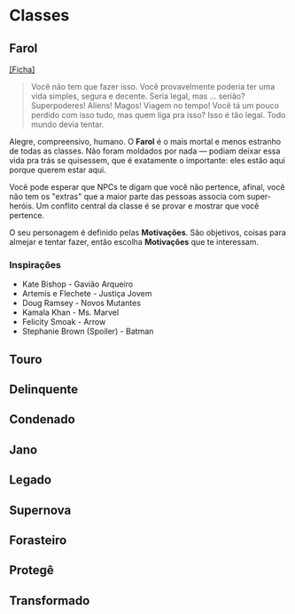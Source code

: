 # Classes

## Farol

[\[Ficha\]](/ficha?q=farol)

<blockquote>Você não tem que fazer isso. Você provavelmente poderia ter uma vida simples, segura e decente. Seria legal, mas ... serião? Superpoderes! Aliens! Magos! Viagem no tempo! Você tá um pouco perdido com isso tudo, mas quem liga pra isso? Isso é tão legal. Todo mundo devia tentar.</blockquote>

Alegre, compreensivo, humano. O **Farol** é o mais mortal e menos estranho de todas as classes. Não foram moldados por nada — podiam deixar essa vida pra trás se quisessem, que é exatamente o importante: eles estão aqui porque querem estar aqui.

Você pode esperar que NPCs te digam que você não pertence, afinal, você não tem os "extras" que a maior parte das pessoas associa com super-heróis. Um conflito central da classe é se provar e mostrar que você pertence.

O seu personagem é definido pelas **Motivações**. São objetivos, coisas para almejar e tentar fazer, então escolha **Motivações** que te interessam.

### Inspirações

<ul>
<li>Kate Bishop - Gavião Arqueiro</li>
<li>Artemis e Flechete - Justiça Jovem</li>
<li>Doug Ramsey - Novos Mutantes</li>
<li>Kamala Khan - Ms. Marvel</li>
<li>Felicity Smoak - Arrow</li>
<li>Stephanie Brown (Spoiler) - Batman</li>
</ul>

## Touro

## Delinquente

## Condenado

## Jano

## Legado

## Supernova

## Forasteiro

## Protegê

## Transformado
